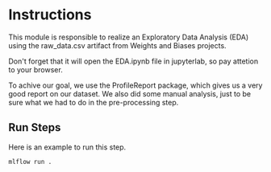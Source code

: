 # Instructions

This module is responsible to realize an Exploratory Data Analysis (EDA) using the raw_data.csv artifact from Weights and Biases projects.

Don't forget that it will open the EDA.ipynb file in jupyterlab, so pay attetion to your browser.

To achive our goal, we use the ProfileReport package, which gives us a very good report on our dataset. We also did some manual analysis, just to be sure what we had to do in the pre-processing step.

## Run Steps

Here is an example to run this step.

```bash
mlflow run .
```
